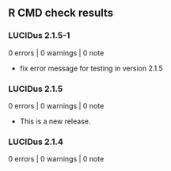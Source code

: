 ## R CMD check results

### LUCIDus 2.1.5-1
0 errors | 0 warnings | 0 note
* fix error message for testing in version 2.1.5

### LUCIDus 2.1.5
0 errors | 0 warnings | 0 note
* This is a new release.

### LUCIDus 2.1.4
0 errors | 0 warnings | 0 note
